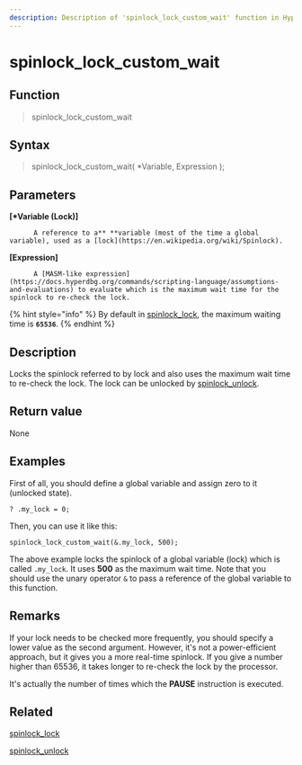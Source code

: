 ```yaml
---
description: Description of 'spinlock_lock_custom_wait' function in HyperDbg Scripts
---
```


# spinlock_lock_custom_wait

## Function

> spinlock_lock_custom_wait

## Syntax

> spinlock_lock_custom_wait( \*Variable, Expression );

## Parameters

**\[\*Variable (Lock)]**

          A reference to a** **variable (most of the time a global variable), used as a [lock](https://en.wikipedia.org/wiki/Spinlock).

**\[Expression]**

          A [MASM-like expression](https://docs.hyperdbg.org/commands/scripting-language/assumptions-and-evaluations) to evaluate which is the maximum wait time for the spinlock to re-check the lock.

{% hint style="info" %}
By default in [spinlock_lock](https://docs.hyperdbg.org/commands/scripting-language/functions/spinlocks/spinlock_lock), the maximum waiting time is **`65536`**.
{% endhint %}

## Description

Locks the spinlock referred to by lock and also uses the maximum wait time to re-check the lock. The lock can be unlocked by [spinlock_unlock](https://docs.hyperdbg.org/commands/scripting-language/functions/spinlocks/spinlock_unlock).

## Return value

None

## Examples

First of all, you should define a global variable and assign zero to it (unlocked state).

`? .my_lock = 0;`

Then, you can use it like this:

`spinlock_lock_custom_wait(&.my_lock, 500);`

The above example locks the spinlock of a global variable (lock) which is called `.my_lock`. It uses **500** as the maximum wait time. Note that you should use the unary operator `&` to pass a reference of the global variable to this function.

## **Remarks**

If your lock needs to be checked more frequently, you should specify a lower value as the second argument. However, it's not a power-efficient approach, but it gives you a more real-time spinlock. If you give a number higher than 65536, it takes longer to re-check the lock by the processor.

It's actually the number of times which the **PAUSE** instruction is executed.

## Related

[spinlock_lock](https://docs.hyperdbg.org/commands/scripting-language/functions/spinlocks/spinlock_lock)

[spinlock_unlock](https://docs.hyperdbg.org/commands/scripting-language/functions/spinlocks/spinlock_unlock)
